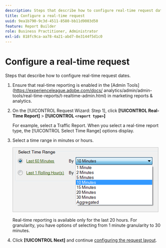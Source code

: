 ```yaml
---
description: Steps that describe how to configure real-time request dates.
title: Configure a real-time request
uuid: 9ea1b790-9c3d-4511-8580-bb11d9003d50
feature: Report Builder
role: Business Practitioner, Administrator
exl-id: 818fc9ca-aa78-4a21-abd7-8e3144f5d1c0
---
```

# Configure a real-time request

Steps that describe how to configure real-time request dates.

1. Ensure that real-time reporting is enabled in the [Admin Tools](https://experienceleague.adobe.com/docs/ analytics/admin/admin-tools/real-time-reports/t-realtime-admin.html) in marketing reports & analytics.
1. On the [!UICONTROL Request Wizard: Step 1], click **[!UICONTROL Real-Time Report]** > **[!UICONTROL `<report type>`]**

   For example, select a Traffic Report. When you select a real-time report type, the [!UICONTROL Select Time Range] options display.

1. Select a time range in minutes or hours.

   ![Step Result](assets/real_time_select_date.png)

   Real-time reporting is available only for the last 20 hours. For granularity, you have options of selecting from 1 minute granularity to 30 minutes.
1. Click **[!UICONTROL Next]** and continue [configuring the request layout](/help/analyze/report-builder/layout/layout.md).
